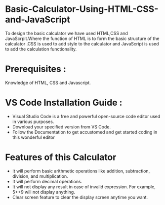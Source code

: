 # Basic-Calculator-Using-HTML-CSS-and-JavaScript

To design the basic calculator we have used HTML,CSS and JavaScrpit.Where the function of HTML is to form the basic structure of the calculator .CSS is used to add style to the calculator and JavaScript is used to add the calculation functionality.

# Prerequisites :
Knowledge of HTML, CSS and Javascript.

# VS Code Installation Guide :
* Visual Studio Code is a free and powerful open-source code editor used in various purposes.
* Download your specified version from VS Code.
* Follow the Documentation to get accustomed and get started coding in this wonderful editor

# Features of this Calculator

* It will perform basic arithmetic operations like addition, subtraction, division, and multiplication.
* It will perform decimal operations.
* It will not display any result in case of invalid expression. For example, 5++9 will not display anything.
* Clear screen feature to clear the display screen anytime you want.

